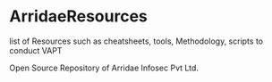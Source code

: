 # ArridaeResources

list of Resources such as cheatsheets, tools, Methodology, scripts to conduct VAPT

Open Source Repository of Arridae Infosec Pvt Ltd.
